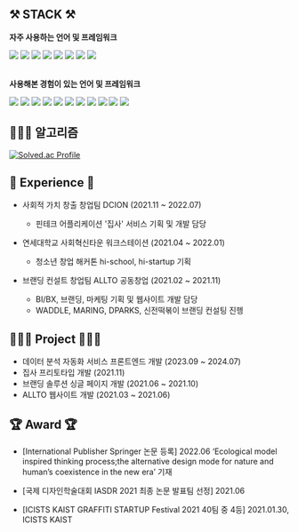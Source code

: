 
## ⚒️ STACK ⚒️
**자주 사용하는 언어 및 프레임워크**
<div>
<img src="https://img.shields.io/badge/React.js-61DAFB?style=flat-square&logo=react&logoColor=white"/>
<!-- <img src="https://img.shields.io/badge/Next%20js-000000?style=flat-square&logo=nextdotjs&logoColor=white"/> -->
<img src="https://img.shields.io/badge/Recoil-3578E5.svg?style=flat-square&logo=Recoil&logoColor=white"/>
<img src="https://img.shields.io/badge/styledcomponents-DB7093.svg?style=flat-square&logo=styled-components&logoColor=white"/>
<img src="https://img.shields.io/badge/React%20Query-FF4154.svg?style=flat-square&logo=React-Query&logoColor=white"/>
<img src="https://img.shields.io/badge/typescript-3178C6?style=flat-square&logo=typescript&logoColor=white"/>
<img src="https://img.shields.io/badge/javascript-F7DF1E?style=flat-square&logo=javascript&logoColor=black"/>
<img src="https://img.shields.io/badge/html5-E34F26?style=flat-square&logo=html5&logoColor=white"/>
<img src="https://img.shields.io/badge/css-1572B6?style=flat-square&logo=css3&logoColor=white"/>
</div>
<br/>

**사용해본 경험이 있는 언어 및 프레임워크**
<div>
<img src="https://img.shields.io/badge/Next.js-000000?style=flat-square&logo=Next.js&logoColor=white"/>
<img src="https://img.shields.io/badge/nest.js-E0234E?style=flat-square&logo=nestjs&logoColor=white"/>
<img src="https://img.shields.io/badge/express.js-000000?style=flat-square&logo=express&logoColor=white"/>
<img src="https://img.shields.io/badge/redux-764ABC?style=flat-square&logo=redux&logoColor=white"/>
<img src="https://img.shields.io/badge/mongoDB-47A248?style=flat-square&logo=MongoDB&logoColor=white"/>
<img src="https://img.shields.io/badge/firebase-FFCA28?style=flat-square&logo=firebase&logoColor=black"/>
<img src="https://img.shields.io/badge/MySQL-4479A1?style=flat-square&logo=MySQL&logoColor=white">
<img src="https://img.shields.io/badge/C-00599C?style=flat-square&logo=c&logoColor=white"/>
<img src="https://img.shields.io/badge/C%2B%2B-00599C?style=flat-square&logo=c%2B%2B&logoColor=white"/>
<img src="https://img.shields.io/badge/java-007396?style=flat-square&logo=OpenJDK&logoColor=white">
<img src="https://img.shields.io/badge/Python-3776AB?style=flat-square&logo=Python&logoColor=white">
</div>

## 👨🏻‍💻 알고리즘
[![Solved.ac Profile](http://mazassumnida.wtf/api/v2/generate_badge?boj=tjtjdwns1860)](https://solved.ac/tjtjdwns1860/)


## 💪 Experience 💪

- 사회적 가치 창출 창업팀 DCION (2021.11 ~ 2022.07)
  - 핀테크 어플리케이션 '집사' 서비스 기획 및 개발 담당
  
- 연세대학교 사회혁신타운 워크스테이션 (2021.04 ~ 2022.01)
  - 청소년 창업 해커톤 hi-school, hi-startup 기획

- 브랜딩 컨설트 창업팀 ALLTO 공동창업 (2021.02 ~ 2021.11)
  - BI/BX, 브랜딩, 마케팅 기획 및 웹사이트 개발 담당
  - WADDLE, MARING, DPARKS, 신전떡볶이 브랜딩 컨설팅 진헹


## 👨🏻‍💻 Project 👨🏻‍💻

- 데이터 분석 자동화 서비스 프론트엔드 개발 (2023.09 ~ 2024.07)
- 집사 프리토타입 개발 (2021.11)
- 브랜딩 솔루션 싱글 페이지 개발 (2021.06 ~ 2021.10)
- ALLTO 웹사이트 개발 (2021.03 ~ 2021.06)


## 🏆 Award 🏆

- [International Publisher Springer 논문 등록] 2022.06
‘Ecological model inspired thinking process;the alternative design mode for nature and human’s
coexistence in the new era’ 기재

- [국제 디자인학술대회 IASDR 2021 최종 논문 발표팀 선정] 2021.06
  
- [ICISTS KAIST GRAFFITI STARTUP Festival 2021 40팀 중 4등] 2021.01.30, ICISTS KAIST 


